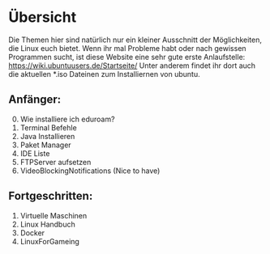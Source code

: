 # Übersicht
Die Themen hier sind natürlich nur ein kleiner Ausschnitt der Möglichkeiten, die Linux euch bietet. Wenn ihr
mal Probleme habt oder nach gewissen Programmen sucht, ist diese Website eine sehr gute erste Anlaufstelle:
https://wiki.ubuntuusers.de/Startseite/
Unter anderem findet ihr dort auch die aktuellen *.iso Dateinen zum Installiernen von ubuntu.

## Anfänger:
0. Wie installiere ich eduroam?
1. Terminal Befehle
2. Java Installieren
3. Paket Manager
4. IDE Liste
5. FTPServer aufsetzen
6. VideoBlockingNotifications (Nice to have)

## Fortgeschritten:
1. Virtuelle Maschinen
2. Linux Handbuch
3. Docker
4. LinuxForGameing

